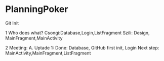 # PlanningPoker
Git Init

1 Who does what?
  Csongi:Database,Login,ListFragment
  Szili: Design, MainFragment,MainActivity
  
2 Meeting:
  A. Uptade 1:
    Done: Database, GitHub first init, Login
    Next step: MainActivity,MainFragment,ListFragment
